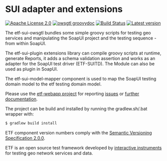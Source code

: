 # SUI adapter and extensions

[![Apache License 2.0](https://img.shields.io/badge/license-Apache%202.0-blue.svg)](http://www.apache.org/licenses/LICENSE-2.0.html)
[![owsgtl groovydoc](http://img.shields.io/badge/groovydoc-owsgtl-green.svg)](http://interactive-instruments.github.io/etf-sui-ae/etf-sui-owsgtl/doc/)
[![Build Status](https://services.interactive-instruments.de/etfdev-ci/buildStatus/icon?job=etf-bsx-ae)](https://services.interactive-instruments.de/etfdev-ci/job/etf-bsx-ae/)
[![Latest version](http://img.shields.io/badge/latest%20version-1.3.2-blue.svg)](https://services.interactive-instruments.de/etfdev-af/etf-public-releases/de/interactive-instruments/etf/etf-owsgtl-1.3.2.zip)

The etf-sui-owsgtl bundles some simple groovy scripts for testing geo services
and manipulating the SoapUI project and the testing sequence - from within
SoapUI.

The etf-sui-plugin extensions library can compile groovy scripts at runtime,
generate Reports, it adds a schema validation assertion and works as an adapter for the SoapUI
test driver (ETF-SUITD). The Module can also be used as plugin in SoapUI.

The etf-sui-model-mapper component is used to map the SoapUI testing domain model to
the etf testing domain model.

Please use the [etf-webapp project](https://github.com/interactive-instruments/etf-webapp) for
reporting [issues](https://github.com/interactive-instruments/etf-webapp/issues) or
[further documentation](https://github.com/interactive-instruments/etf-webapp/wiki).


The project can be build and installed by running the gradlew.sh/.bat wrapper with:
```gradle
$ gradlew build install
```

ETF component version numbers comply with the [Semantic Versioning Specification 2.0.0](http://semver.org/spec/v2.0.0.html).

ETF is an open source test framework developed by [interactive instruments](http://www.interactive-instruments.de/en) for testing geo network services and data.
